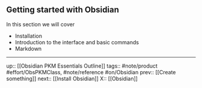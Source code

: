 ## Getting started with Obsidian

In this section we will cover
- Installation
- Introduction to the interface and basic commands
- Markdown

---
up:: [[Obsidian PKM Essentials Outline]]
tags:: #note/product #effort/ObsPKMClass, #note/reference #on/Obsidian 
prev:: [[Create something]]
next:: [[Install Obsidian]]
X:: [[Obsidian]]

